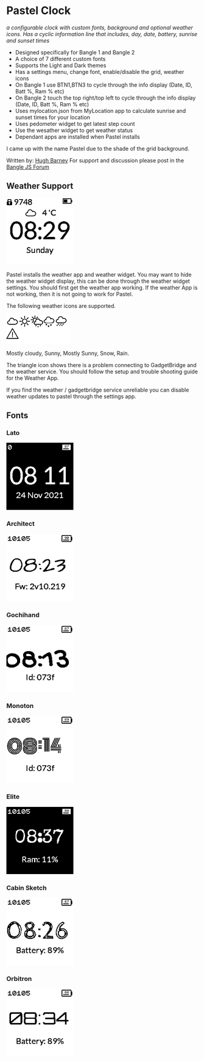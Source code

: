 # Pastel Clock

   *a configurable clock with custom fonts, background and optional weather icons. Has a cyclic information line that includes, day, date, battery, sunrise and sunset times*

* Designed specifically for Bangle 1 and Bangle 2
* A choice of 7 different custom fonts
* Supports the Light and Dark themes
* Has a settings menu, change font, enable/disable the grid, weather icons
* On Bangle 1 use BTN1,BTN3 to cycle through the info display (Date, ID, Batt %, Ram % etc)
* On Bangle 2 touch the top right/top left to cycle through the info display (Date, ID, Batt %, Ram % etc)
* Uses mylocation.json from MyLocation app to calculate sunrise and sunset times for your location
* Uses pedometer widget to get latest step count
* Use the wesather widget to get weather status
* Dependant apps are installed when Pastel installs

I came up with the name Pastel due to the shade of the grid background.

Written by: [Hugh Barney](https://github.com/hughbarney)  For support and discussion please post in the [Bangle JS Forum](http://forum.espruino.com/microcosms/1424/)


## Weather Support


![](screenshot_pastel.png)

Pastel installs the weather app and weather widget.  You may want to
hide the weather widget display, this can be done through the weather
widget settings.  You should first get the weather app working.  If
the weather App is not working, then it is not going to work for
Pastel.

The following weather icons are supported.

![](weather_icons.png)

Mostly cloudy, Sunny, Mostly Sunny, Snow, Rain.

The triangle icon shows there is a problem connecting to GadgetBridge and the weather service.
You should follow the setup and trouble shooting guide for the Weather App.

If you find the weather / gadgetbridge service unreliable you can
disable weather updates to pastel through the settings app.


## Fonts

### Lato
![](screenshot_lato.png)


### Architect
![](screenshot_architect.png)


### Gochihand
![](screenshot_gochihand.png)


### Monoton
![](screenshot_monoton.png)


### Elite
![](screenshot_elite.png)


### Cabin Sketch
![](screenshot_cabinsketch.png)


### Orbitron
![](screenshot_orbitron.png)

